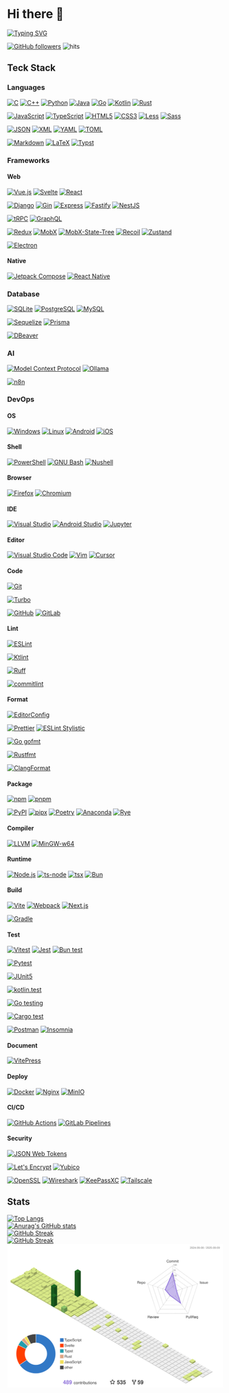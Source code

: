# Hi there 👋

<!-- REF https://github.com/denvercoder1/readme-typing-svg -->
<a href="https://github.com/denvercoder1/readme-typing-svg">
    <picture>
        <source media="(prefers-color-scheme: light)" srcset="https://readme-typing-svg.demolab.com?font=Fira+Code&size=16&pause=1000&vCenter=true&width=512&height=32&lines=%E8%BF%99%E6%98%AF%E4%B8%80%E5%9B%A2%E5%84%BF%E5%90%8D%E4%B8%BA%E2%80%9C%E4%BA%BA%E2%80%9D%E7%9A%84%E5%85%89%E7%90%83+%7C%C2%B4%EF%BD%A5-%EF%BD%A5);(%C2%B4%EF%BD%A5-%EF%BD%A5)%EF%BE%89+Here+is+a+ball+of+light+called+%E2%80%9Chuman%E2%80%9C&color=8F72DB">
        <source media="(prefers-color-scheme: dark)" srcset="https://readme-typing-svg.demolab.com?font=Fira+Code&size=16&pause=1000&vCenter=true&width=512&height=32&lines=%E8%BF%99%E6%98%AF%E4%B8%80%E5%9B%A2%E5%84%BF%E5%90%8D%E4%B8%BA%E2%80%9C%E4%BA%BA%E2%80%9D%E7%9A%84%E5%85%89%E7%90%83+%7C%C2%B4%EF%BD%A5-%EF%BD%A5);(%C2%B4%EF%BD%A5-%EF%BD%A5)%EF%BE%89+Here+is+a+ball+of+light+called+%E2%80%9Chuman%E2%80%9C&color=80A0C0">
        <img alt="Typing SVG" src="https://readme-typing-svg.demolab.com?font=Fira+Code&size=16&pause=1000&vCenter=true&width=512&height=32&lines=%E8%BF%99%E6%98%AF%E4%B8%80%E5%9B%A2%E5%84%BF%E5%90%8D%E4%B8%BA%E2%80%9C%E4%BA%BA%E2%80%9D%E7%9A%84%E5%85%89%E7%90%83+%7C%C2%B4%EF%BD%A5-%EF%BD%A5);(%C2%B4%EF%BD%A5-%EF%BD%A5)%EF%BE%89+Here+is+a+ball+of+light+called+%E2%80%9Chuman%E2%80%9C&color=8F72DB">
    </picture>
</a>

<!-- 徽章 -->

[![GitHub followers](https://img.shields.io/github/followers/Zuoqiu-Yingyi?style=flat-square)](https://github.com/Zuoqiu-Yingyi?tab=followers) ![hits](https://hits.b3log.org/Zuoqiu-Yingyi/Zuoqiu-Yingyi.svg)

<!-- 技术栈 -->

## Teck Stack

<!-- 语言 -->

### Languages

[![C](https://img.shields.io/badge/%E2%80%8D-C-A8B9CC?style=flat-square&logo=c&logoColor=white)](https://www.open-std.org/jtc1/sc22/wg14/)
[![C++](https://img.shields.io/badge/%E2%80%8D-C++-00599C?style=flat-square&logo=cplusplus&logoColor=white)](https://isocpp.org/)
[![Python](https://img.shields.io/badge/%E2%80%8D-Python-3776AB?style=flat-square&logo=python&logoColor=white)](https://www.python.org/)
[![Java](https://img.shields.io/badge/J_%E2%80%8B-Java-E11F21?style=flat-square&logoColor=white)](https://www.java.com/)
[![Go](https://img.shields.io/badge/%E2%80%8B-Go-00ADD8?style=flat-square&logo=go&logoColor=white)](https://go.dev/)
[![Kotlin](https://img.shields.io/badge/%E2%80%8B-Kotlin-7F52FF?style=flat-square&logo=kotlin&logoColor=white)](https://kotlinlang.org/)
[![Rust](https://img.shields.io/badge/%E2%80%8D-Rust-000000?style=flat-square&logo=rust&logoColor=white)](https://www.rust-lang.org/)

[![JavaScript](https://img.shields.io/badge/%E2%80%8D-JavaScript-F7DF1E?style=flat-square&logo=javascript&logoColor=white)](https://developer.mozilla.org/en-US/docs/Web/javascript)
[![TypeScript](https://img.shields.io/badge/%E2%80%8D-TypeScript-3178C6?style=flat-square&logo=typescript&logoColor=white)](https://www.typescriptlang.org/)
[![HTML5](https://img.shields.io/badge/%E2%80%8D-HTML5-E34F26?style=flat-square&logo=html5&logoColor=white)](https://html.spec.whatwg.org/)
[![CSS3](https://img.shields.io/badge/%E2%80%8D-CSS3-1572B6?style=flat-square&logo=css3&logoColor=white)](https://www.w3.org/Style/CSS/)
[![Less](https://img.shields.io/badge/%E2%80%8D-Less-1D365D?style=flat-square&logo=less&logoColor=white)](https://lesscss.org/)
[![Sass](https://img.shields.io/badge/%E2%80%8D-Sass-CC6699?style=flat-square&logo=sass&logoColor=white)](https://sass-lang.com/)

[![JSON](https://img.shields.io/badge/%E2%80%8D-JSON-F9A825?style=flat-square&logo=json&logoColor=white)](https://www.json.org/)
[![XML](https://img.shields.io/badge/X_%E2%80%8D-XML-8BC34A?style=flat-square&logoColor=white)](https://www.w3.org/XML/)
[![YAML](https://img.shields.io/badge/%E2%80%8D-YAML-CB171E?style=flat-square&&logo=yaml&logoColor=white)](https://yaml.org/)
[![TOML](https://img.shields.io/badge/%E2%80%8D-TOML-9C4121?style=flat-square&&logo=toml&logoColor=white)](https://toml.io/)

[![Markdown](https://img.shields.io/badge/%E2%80%8D-Markdown-000000?style=flat-square&logo=markdown&logoColor=white)](https://commonmark.org/)
[![LaTeX](https://img.shields.io/badge/%E2%80%8D-LaTeX-008080?style=flat-square&logo=latex&logoColor=white)](https://www.latex-project.org/)
[![Typst](https://img.shields.io/badge/%E2%80%8D-Typst-239DAD?style=flat-square&logo=typst&logoColor=white)](https://typst.app/)

<!-- 框架 -->

### Frameworks

#### Web

[![Vue.js](https://img.shields.io/badge/%E2%80%8D-Vue.js-4FC08D?style=flat-square&logo=vuedotjs&logoColor=white)](https://vuejs.org/)
[![Svelte](https://img.shields.io/badge/%E2%80%8D-Svelte-FF3E00?style=flat-square&logo=svelte&logoColor=white)](https://svelte.dev/)
[![React](https://img.shields.io/badge/%E2%80%8D-React-61DAFB?style=flat-square&logo=react&logoColor=white)](https://react.dev/)

[![Django](https://img.shields.io/badge/%E2%80%8D-Django-092E20?style=flat-square&logo=django&logoColor=white)](https://www.djangoproject.com/)
[![Gin](https://img.shields.io/badge/%E2%80%8D-Gin-008ECF?style=flat-square&logo=gin&logoColor=white)](https://gin-gonic.com/)
[![Express](https://img.shields.io/badge/%E2%80%8D-Express-000000?style=flat-square&logo=express&logoColor=white)](https://expressjs.com/)
[![Fastify](https://img.shields.io/badge/%E2%80%8D-Fastify-000000?style=flat-square&logo=fastify&logoColor=white)](https://fastify.dev/)
[![NestJS](https://img.shields.io/badge/%E2%80%8D-NestJS-E0234E?style=flat-square&logo=nestjs&logoColor=white)](https://nestjs.com/)

[![tRPC](https://img.shields.io/badge/%E2%80%8D-tRPC-2596BE?style=flat-square&logo=trpc&logoColor=white)](https://trpc.io/)
[![GraphQL](https://img.shields.io/badge/%E2%80%8D-GraphQL-E10098?style=flat-square&logo=graphql&logoColor=white)](https://graphql.org/)

[![Redux](https://img.shields.io/badge/%E2%80%8D-Redux-764ABC?style=flat-square&logo=redux&logoColor=white)](https://redux.js.org/)
[![MobX](https://img.shields.io/badge/%E2%80%8D-MobX-FF9955?style=flat-square&logo=mobx&logoColor=white)](https://mobx.js.org/)
[![MobX-State-Tree](https://img.shields.io/badge/%E2%80%8D-MobX--State--Tree-FF7102?style=flat-square&logo=mobxstatetree&logoColor=white)](https://mobx-state-tree.js.org/)
[![Recoil](https://img.shields.io/badge/%E2%80%8D-Recoil-3578E5?style=flat-square&logo=recoil&logoColor=white)](https://recoiljs.org/)
[![Zustand](https://img.shields.io/badge/Z_%E2%80%8D-Zustand-443E38?style=flat-square&logoColor=white)](https://zustand-demo.pmnd.rs/)

[![Electron](https://img.shields.io/badge/%E2%80%8D-Electron-47848F?style=flat-square&logo=electron&logoColor=white)](https://www.electronjs.org/)

#### Native

[![Jetpack Compose](https://img.shields.io/badge/%E2%80%8D-Jetpack_Compose-4285F4?style=flat-square&logo=jetpackcompose&logoColor=white)](https://developer.android.com/jetpack/compose)
[![React Native](https://img.shields.io/badge/%E2%80%8D-React%20Native-61DAFB?style=flat-square&logo=react&logoColor=white)](https://reactnative.dev/)

<!-- 数据库 -->

### Database

[![SQLite](https://img.shields.io/badge/%E2%80%8D-SQLite-003B57?style=flat-square&logo=sqlite&logoColor=white)](https://sqlite.org/)
[![PostgreSQL](https://img.shields.io/badge/%E2%80%8D-PostgreSQL-4169E1?style=flat-square&logo=postgresql&logoColor=white)](https://www.postgresql.org/)
[![MySQL](https://img.shields.io/badge/%E2%80%8D-MySQL-4479A1?style=flat-square&logo=mysql&logoColor=white)](https://www.mysql.com/)

[![Sequelize](https://img.shields.io/badge/%E2%80%8D-Sequelize-52B0E7?style=flat-square&logo=sequelize&logoColor=white)](https://sequelize.org)
[![Prisma](https://img.shields.io/badge/%E2%80%8D-Prisma-2D3748?style=flat-square&logo=prisma&logoColor=white)](https://www.prisma.io/)

[![DBeaver](https://img.shields.io/badge/%E2%80%8D-DBeaver-382923?style=flat-square&logo=dbeaver&logoColor=white)](https://dbeaver.io/)

### AI

[![Model Context Protocol](https://img.shields.io/badge/%E2%80%8D-Model_Context_Protocol-000000?style=flat-square&logo=modelcontextprotocol&logoColor=white)](https://modelcontextprotocol.io/)
[![Ollama](https://img.shields.io/badge/%E2%80%8D-Ollama-000000?style=flat-square&logo=ollama&logoColor=white)](https://ollama.com/)

[![n8n](https://img.shields.io/badge/%E2%80%8D-n8n-EA4B71?style=flat-square&logo=n8n&logoColor=white)](https://n8n.io/)

<!-- 开发运维 -->

### DevOps

#### OS

[![Windows](https://img.shields.io/badge/%E2%80%8D-Windows-0078D4?style=flat-square&logo=windows&logoColor=white)](https://www.microsoft.com/en-us/windows)
[![Linux](https://img.shields.io/badge/%E2%80%8D-Linux-FCC624?style=flat-square&logo=linux&logoColor=white)](https://www.linux.org/)
[![Android](https://img.shields.io/badge/%E2%80%8D-Android-3DDC84?style=flat-square&logo=android&logoColor=white)](https://www.android.com/)
[![iOS](https://img.shields.io/badge/%E2%80%8D-iOS-000000?style=flat-square&logo=ios&logoColor=white)](https://www.apple.com/ios/)

#### Shell

[![PowerShell](https://img.shields.io/badge/%E2%80%8D-PowerShell-5391FE?style=flat-square&logo=powershell&logoColor=white)](https://microsoft.com/PowerShell)
[![GNU Bash](https://img.shields.io/badge/%E2%80%8D-GNU%20Bash-4EAA25?style=flat-square&logo=gnu-bash&logoColor=white)](https://www.gnu.org/software/bash/)
[![Nushell](https://img.shields.io/badge/nu_%E2%80%8B-Nushell-4E9A06?style=flat-square&logoColor=white)](https://www.nushell.sh/)

#### Browser

[![Firefox](https://img.shields.io/badge/%E2%80%8D-Firefox-FF7139?style=flat-square&logo=firefoxbrowser&logoColor=white)](https://www.mozilla.org/firefox/)
[![Chromium](https://img.shields.io/badge/%E2%80%8D-Chromium-1A73E8?style=flat-square&logo=googlechrome&logoColor=white)](https://www.chromium.org/Home/)

#### IDE

[![Visual Studio](https://img.shields.io/badge/%E2%80%8D-Visual_Studio-5C2D91?style=flat-square&logo=visualstudio&logoColor=white)](https://visualstudio.microsoft.com/)
[![Android Studio](https://img.shields.io/badge/%E2%80%8D-Android_Studio-3DDC84?style=flat-square&logo=androidstudio&logoColor=white)](https://developer.android.com/studio)
[![Jupyter](https://img.shields.io/badge/%E2%80%8D-Jupyter-F37626?style=flat-square&logo=jupyter&logoColor=white)](https://jupyter.org/)

#### Editor

[![Visual Studio Code](https://img.shields.io/badge/%E2%80%8D-Visual_Studio_Code-0078D7?style=flat-square&logo=visual-studio-code&logoColor=white)](https://code.visualstudio.com/)
[![Vim](https://img.shields.io/badge/%E2%80%8D-Vim-019733?style=flat-square&logo=vim&logoColor=white)](https://www.vim.org/)
[![Cursor](https://img.shields.io/badge/%E2%80%8D-Cursor-000000?style=flat-square&logo=cursor&logoColor=white)](https://cursor.com/)

#### Code

[![Git](https://img.shields.io/badge/%E2%80%8D-Git-F05033?style=flat-square&logo=git&logoColor=white)](https://git-scm.com/)

[![Turbo](https://img.shields.io/badge/%E2%80%8D-Turbo-5CD8E5?style=flat-square&logo=turbo&logoColor=white)](https://turbo.build/)

[![GitHub](https://img.shields.io/badge/%E2%80%8D-GitHub-181717?style=flat-square&logo=github&logoColor=white)](https://github.com/)
[![GitLab](https://img.shields.io/badge/%E2%80%8D-GitLab-FC6D26?style=flat-square&logo=gitlab&logoColor=white)](https://about.gitlab.com/)

#### Lint

[![ESLint](https://img.shields.io/badge/%E2%80%8D-ESLint-4B32C3?style=flat-square&logo=eslint&logoColor=white)](https://eslint.org/)

[![Ktlint](https://img.shields.io/badge/K_%E2%80%8D-Ktlint-E92063?style=flat-square&logoColor=white)](https://pinterest.github.io/ktlint/)

[![Ruff](https://img.shields.io/badge/%E2%80%8D-Ruff-D7FF64?style=flat-square&logo=ruff&logoColor=white)](https://docs.astral.sh/ruff/)

[![commitlint](https://img.shields.io/badge/%E2%80%8D_-commitlint-000000?style=flat-square&logo=commitlint&logoColor=white)](https://commitlint.js.org/)

#### Format

[![EditorConfig](https://img.shields.io/badge/%E2%80%8D-EditorConfig-FEFEFE?style=flat-square&logo=editorconfig&logoColor=white)](https://editorconfig.org/)

[![Prettier](https://img.shields.io/badge/%E2%80%8D-Prettier-F7B93E?style=flat-square&logo=prettier&logoColor=white)](https://prettier.io/)
[![ESLint Stylistic](https://img.shields.io/badge/E_%E2%80%8D-ESLint_Stylistic-32A9C3?style=flat-square&logoColor=white)](https://eslint.style/)

[![Go gofmt](https://img.shields.io/badge/%E2%80%8B-Go_gofmt-00ADD8?style=flat-square&logo=go&logoColor=white)](https://pkg.go.dev/cmd/gofmt)

[![Rustfmt](https://img.shields.io/badge/%E2%80%8D-Rustfmt-000000?style=flat-square&logo=rust&logoColor=white)](https://rust-lang.github.io/rustfmt/)

[![ClangFormat](https://img.shields.io/badge/%E2%80%8D-ClangFormat-262D3A?style=flat-square&logo=llvm&logoColor=white)](https://clang.llvm.org/docs/ClangFormat.html)

#### Package

[![npm](https://img.shields.io/badge/%E2%80%8D-npm-CB3837?style=flat-square&logo=npm&logoColor=white)](https://www.npmjs.com/)
[![pnpm](https://img.shields.io/badge/%E2%80%8D-pnpm-F69220?style=flat-square&logo=pnpm&logoColor=white)](https://pnpm.io/)

[![PyPI](https://img.shields.io/badge/%E2%80%8D-PyPI-3775A9?style=flat-square&logo=pypi&logoColor=white)](https://pypi.org/)
[![pipx](https://img.shields.io/badge/%E2%80%8D-pipx-2CFFAA?style=flat-square&logo=pipx&logoColor=white)](https://pipx.pypa.io)
[![Poetry](https://img.shields.io/badge/%E2%80%8D-Poetry-60A5FA?style=flat-square&logo=poetry&logoColor=white)](https://python-poetry.org/)
[![Anaconda](https://img.shields.io/badge/%E2%80%8D-Anaconda-44A833?style=flat-square&logo=anaconda&logoColor=white)](https://pnpm.io/)
[![Rye](https://img.shields.io/badge/%E2%80%8D-Rye-000000?style=flat-square&logo=rye&logoColor=white)](https://rye.astral.sh/)

#### Compiler

[![LLVM](https://img.shields.io/badge/%E2%80%8D-LLVM-262D3A?style=flat-square&logo=llvm&logoColor=white)](https://llvm.org/)
[![MinGW-w64](https://img.shields.io/badge/%E2%80%8D-MinGW--w64-000000?style=flat-square&logo=mingww64&logoColor=white)](https://www.mingw-w64.org/)

#### Runtime

[![Node.js](https://img.shields.io/badge/%E2%80%8D-Node.js-339933?style=flat-square&logo=nodedotjs&logoColor=white)](https://nodejs.org/)
[![ts-node](https://img.shields.io/badge/%E2%80%8D-ts--node-3178C6?style=flat-square&logo=tsnode&logoColor=white)](https://typestrong.org/ts-node/)
[![tsx](https://img.shields.io/badge/t_%E2%80%8D-tsx-3178C6?style=flat-square&logoColor=white)](https://tsx.is/)
[![Bun](https://img.shields.io/badge/%E2%80%8D-Bun-000000?style=flat-square&logo=bun&logoColor=white)](https://bun.sh/)

#### Build

[![Vite](https://img.shields.io/badge/%E2%80%8D-Vite-646CFF?style=flat-square&logo=vite&logoColor=white)](https://vitejs.dev/)
[![Webpack](https://img.shields.io/badge/%E2%80%8D-Webpack-8DD6F9?style=flat-square&logo=webpack&logoColor=white)](https://webpack.js.org/)
[![Next.js](https://img.shields.io/badge/%E2%80%8D-Next.js-000000?style=flat-square&logo=nextdotjs&logoColor=white)](https://nextjs.org/)

[![Gradle](https://img.shields.io/badge/%E2%80%8D-Gradle-02303A?style=flat-square&logo=gradle&logoColor=white)](https://gradle.org/)

#### Test

[![Vitest](https://img.shields.io/badge/%E2%80%8D-Vitest-6E9F18?style=flat-square&logo=vitest&logoColor=white)](https://vitest.dev/)
[![Jest](https://img.shields.io/badge/%E2%80%8D-Jest-C21325?style=flat-square&logo=jest&logoColor=white)](https://jestjs.io/)
[![Bun test](https://img.shields.io/badge/%E2%80%8D-Bun_test-000000?style=flat-square&logo=bun&logoColor=white)](https://bun.sh/docs/cli/test)

[![Pytest](https://img.shields.io/badge/%E2%80%8D-Pytest-0A9EDC?style=flat-square&logo=pytest&logoColor=white)](https://docs.pytest.org/en/stable/)

[![JUnit5](https://img.shields.io/badge/%E2%80%8B-JUnit5-25A162?style=flat-square&logo=junit5&logoColor=white)](https://junit.org/junit5/)

[![kotlin.test](https://img.shields.io/badge/%E2%80%8B-kotlin.test-7F52FF?style=flat-square&logo=kotlin&logoColor=white)](https://kotlinlang.org/api/latest/kotlin.test/)

[![Go testing](https://img.shields.io/badge/%E2%80%8B-Go_testing-00ADD8?style=flat-square&logo=go&logoColor=white)](https://pkg.go.dev/testing)

[![Cargo test](https://img.shields.io/badge/%E2%80%8D-Cargo_test-000000?style=flat-square&logo=rust&logoColor=white)](https://doc.rust-lang.org/cargo/guide/tests.html)

[![Postman](https://img.shields.io/badge/%E2%80%8D-Postman-FF6C37?style=flat-square&logo=postman&logoColor=white)](https://www.postman.com/)
[![Insomnia](https://img.shields.io/badge/%E2%80%8D-Insomnia-4000BF?style=flat-square&logo=insomnia&logoColor=white)](https://insomnia.rest/)

#### Document

[![VitePress](https://img.shields.io/badge/%E2%80%8D-VitePress-5C73E7?style=flat-square&logo=vitepress&logoColor=white)](https://vitepress.dev/)

#### Deploy

[![Docker](https://img.shields.io/badge/%E2%80%8D-Docker-2496ED?style=flat-square&logo=docker&logoColor=white)](https://www.docker.com/)
[![Nginx](https://img.shields.io/badge/%E2%80%8D-Nginx-009639?style=flat-square&logo=nginx&logoColor=white)](https://nginx.org/)
[![MinIO](https://img.shields.io/badge/%E2%80%8D-MinIO-C72E49?style=flat-square&logo=minio&logoColor=white)](https://min.io/)

#### CI/CD

[![GitHub Actions](https://img.shields.io/badge/%E2%80%8D-GitHub_Actions-2671E5?style=flat-square&logo=githubactions&logoColor=white)](https://github.com/features/actions)
[![GitLab Pipelines](https://img.shields.io/badge/%E2%80%8D-GitLab_Pipelines-FC6D26?style=flat-square&logo=gitlab&logoColor=white)](https://about.gitlab.com/topics/ci-cd/cicd-pipeline/)

#### Security

[![JSON Web Tokens](https://img.shields.io/badge/%E2%80%8D-JSON_Web_Tokens-000000?style=flat-square&logo=jsonwebtokens&logoColor=white)](https://jwt.io/)

[![Let's Encrypt](https://img.shields.io/badge/%E2%80%8D-Let's%20Encrypt-003A70?style=flat-square&logo=letsencrypt&logoColor=white)](https://letsencrypt.org/)
[![Yubico](https://img.shields.io/badge/%E2%80%8D-Yubico-84BD00?style=flat-square&logo=yubico&logoColor=white)](https://www.yubico.com/)

[![OpenSSL](https://img.shields.io/badge/%E2%80%8D-OpenSSL-721412?style=flat-square&logo=openssl&logoColor=white)](https://www.openssl.org/)
[![Wireshark](https://img.shields.io/badge/%E2%80%8D-Wireshark-1679A7?style=flat-square&logo=wireshark&logoColor=white)](https://www.wireshark.org/)
[![KeePassXC](https://img.shields.io/badge/%E2%80%8D-KeePassXC-6CAC4D?style=flat-square&logo=keepassxc&logoColor=white)](https://keepassxc.org/)
[![Tailscale](https://img.shields.io/badge/%E2%80%8D-Tailscale-242424?style=flat-square&logo=tailscale&logoColor=white)](https://tailscale.com/)

<!-- 统计 -->

## Stats

<!-- 使用的语言 -->
<!-- REF https://github.com/anuraghazra/github-readme-stats -->
<!-- [![Top Langs](https://github-readme-stats.vercel.app/api/top-langs/?username=Zuoqiu-Yingyi&layout=compact&langs_count=8&show_icons=true&hide=jupyter%20notebook)](https://github.com/anuraghazra/github-readme-stats) -->
<a href="https://github.com/anuraghazra/github-readme-stats">
    <picture>
        <source media="(prefers-color-scheme: light)" srcset="https://github-readme-stats.vercel.app/api/top-langs/?username=Zuoqiu-Yingyi&layout=compact&langs_count=20&show_icons=true&hide=jupyter%20notebook&theme=buefy">
        <source media="(prefers-color-scheme: dark)" srcset="https://github-readme-stats.vercel.app/api/top-langs/?username=Zuoqiu-Yingyi&layout=compact&langs_count=20&show_icons=true&hide=jupyter%20notebook&theme=nord">
        <img alt="Top Langs" src="https://github-readme-stats.vercel.app/api/top-langs/?username=Zuoqiu-Yingyi&layout=compact&langs_count=20&show_icons=true&hide=jupyter%20notebook&theme=buefy">
    </picture>
</a>
<br />

<!-- 统计信息 -->
<!-- REF https://github.com/anuraghazra/github-readme-stats -->
<a href="https://github.com/anuraghazra/github-readme-stats">
    <picture>
        <source media="(prefers-color-scheme: light)" srcset="https://github-readme-stats.vercel.app/api?username=Zuoqiu-Yingyi&show_icons=true&include_all_commits=true&theme=buefy&show=reviews,discussions_started,discussions_answered,prs_merged,prs_merged_percentage">
        <source media="(prefers-color-scheme: dark)" srcset="https://github-readme-stats.vercel.app/api?username=Zuoqiu-Yingyi&show_icons=true&include_all_commits=true&theme=nord&show=reviews,discussions_started,discussions_answered,prs_merged,prs_merged_percentage">
        <img alt="Anurag's GitHub stats" src="https://github-readme-stats.vercel.app/api?username=Zuoqiu-Yingyi&show_icons=true&include_all_commits=true&theme=buefy&show=reviews,discussions_started,discussions_answered,prs_merged,prs_merged_percentage">
    </picture>
</a>
<br />

<!-- 连续提交 -->
<!-- REF https://github.com/denvercoder1/github-readme-streak-stats -->
<a href="https://github.com/denvercoder1/github-readme-streak-stats">
    <picture>
        <source media="(prefers-color-scheme: light)" srcset="https://github-readme-streak-stats.herokuapp.com?user=Zuoqiu-Yingyi&date_format=Y%2Fn%2Fj&border=E4E2E2&ring=8F72DB&currStreakNum=363636&currStreakLabel=7958D5&theme=buefy">
        <source media="(prefers-color-scheme: dark)" srcset="https://github-readme-streak-stats.herokuapp.com?user=Zuoqiu-Yingyi&date_format=Y%2Fn%2Fj&ring=7490AC&currStreakNum=D8DEE9&currStreakLabel=80A0C0&theme=nord">
        <img alt="GitHub Streak" src="https://github-readme-streak-stats.herokuapp.com?user=Zuoqiu-Yingyi&date_format=Y%2Fn%2Fj&border=E4E2E2&ring=8F72DB&currStreakNum=363636&currStreakLabel=7958D5&theme=buefy">
    </picture>
</a>
<br />

<!-- 最近活动折线图 -->
<!-- REF https://github.com/Ashutosh00710/github-readme-activity-graph -->
<a href="https://github.com/Ashutosh00710/github-readme-activity-graph">
    <picture>
        <source media="(prefers-color-scheme: light)" srcset="https://github-readme-activity-graph.vercel.app/graph?username=Zuoqiu-Yingyi&radius=8&title_color=7958d5&bg_color=ffffff&color=363636&line=BCABEA&point=8F72DB&area=true&area_color=8F72DB">
        <source media="(prefers-color-scheme: dark)" srcset="https://github-readme-activity-graph.vercel.app/graph?username=Zuoqiu-Yingyi&radius=8&title_color=80A0C0&bg_color=2e3440&color=d8dee9&line=576A80&point=7490AC&area=true&area_color=7490AC">
        <img alt="GitHub Streak" src="https://github-readme-activity-graph.vercel.app/graph?username=Zuoqiu-Yingyi&radius=8&title_color=7958d5&bg_color=ffffff&color=363636&line=BCABEA&point=8F72DB&area=true&area_color=8F72DB">
    </picture>
</a>
<br />

<!-- 三维贡献热力图 -->
<!-- REF https://github.com/yoshi389111/github-profile-3d-contrib -->
<a href="https://github.com/yoshi389111/github-profile-3d-contrib">
    <picture>
        <source media="(prefers-color-scheme: light)" srcset="./profile-3d-contrib/profile-custom-light-season.svg">
        <source media="(prefers-color-scheme: dark)" srcset="./profile-3d-contrib/profile-custom-dark-blud.svg">
        <img alt="contribution-3D" src="./profile-3d-contrib/profile-custom-light-green.svg">
    </picture>
</a>
<br />
